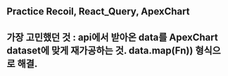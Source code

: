 ## Practice Recoil, React_Query, ApexChart

## 가장 고민했던 것 : api에서 받아온 data를 ApexChart dataset에 맞게 재가공하는 것. data.map(Fn)) 형식으로 해결.
